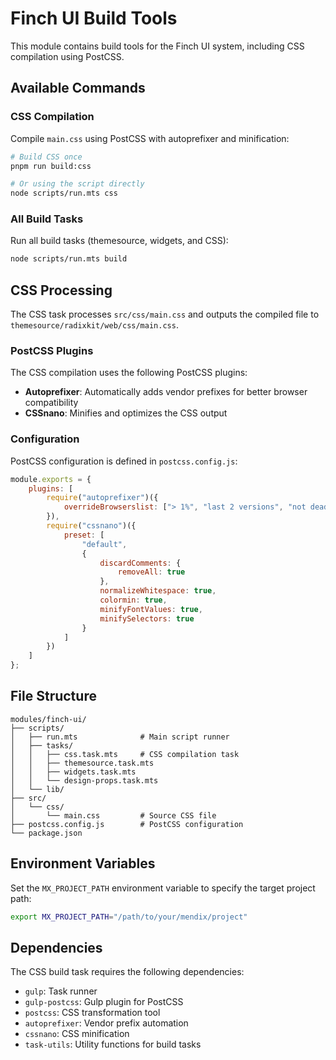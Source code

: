 # Finch UI Build Tools

This module contains build tools for the Finch UI system, including CSS compilation using PostCSS.

## Available Commands

### CSS Compilation

Compile `main.css` using PostCSS with autoprefixer and minification:

```bash
# Build CSS once
pnpm run build:css

# Or using the script directly
node scripts/run.mts css
```

### All Build Tasks

Run all build tasks (themesource, widgets, and CSS):

```bash
node scripts/run.mts build
```

## CSS Processing

The CSS task processes `src/css/main.css` and outputs the compiled file to `themesource/radixkit/web/css/main.css`.

### PostCSS Plugins

The CSS compilation uses the following PostCSS plugins:

- **Autoprefixer**: Automatically adds vendor prefixes for better browser compatibility
- **CSSnano**: Minifies and optimizes the CSS output

### Configuration

PostCSS configuration is defined in `postcss.config.js`:

```javascript
module.exports = {
    plugins: [
        require("autoprefixer")({
            overrideBrowserslist: ["> 1%", "last 2 versions", "not dead"]
        }),
        require("cssnano")({
            preset: [
                "default",
                {
                    discardComments: {
                        removeAll: true
                    },
                    normalizeWhitespace: true,
                    colormin: true,
                    minifyFontValues: true,
                    minifySelectors: true
                }
            ]
        })
    ]
};
```

## File Structure

```
modules/finch-ui/
├── scripts/
│   ├── run.mts              # Main script runner
│   ├── tasks/
│   │   ├── css.task.mts     # CSS compilation task
│   │   ├── themesource.task.mts
│   │   ├── widgets.task.mts
│   │   └── design-props.task.mts
│   └── lib/
├── src/
│   └── css/
│       └── main.css         # Source CSS file
├── postcss.config.js        # PostCSS configuration
└── package.json
```

## Environment Variables

Set the `MX_PROJECT_PATH` environment variable to specify the target project path:

```bash
export MX_PROJECT_PATH="/path/to/your/mendix/project"
```

## Dependencies

The CSS build task requires the following dependencies:

- `gulp`: Task runner
- `gulp-postcss`: Gulp plugin for PostCSS
- `postcss`: CSS transformation tool
- `autoprefixer`: Vendor prefix automation
- `cssnano`: CSS minification
- `task-utils`: Utility functions for build tasks
